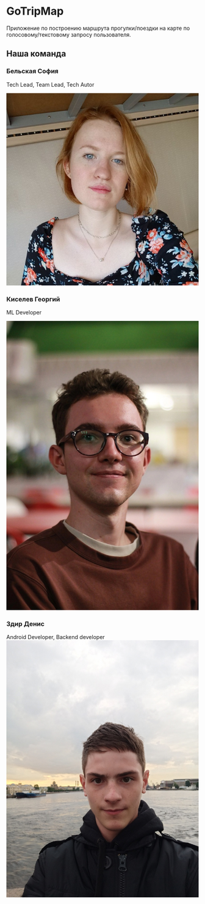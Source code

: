 # GoTripMap
Приложение по построению маршрута прогулки/поездки на карте по голосовому/текстовому запросу пользователя. 
 ## Наша команда
 ###  Бельская София
 Tech Lead, Team Lead, Tech Autor
 
 ![](./dist/img/Sofa.jpg)
 ### Киселев Георгий
 ML Developer
 
 ![](./dist/img/Gosha.jpg)
### Здир Денис
Android Developer, Backend developer
![](./dist/img/Denis.jpg)

